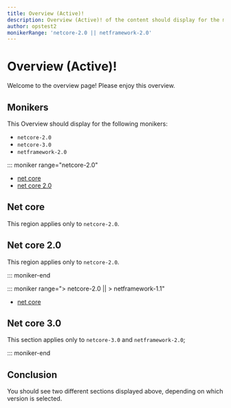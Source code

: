 ```yaml
---
title: Overview (Active)!
description: Overview (Active)! of the content should display for the moniker Range as 'netcore-2.0 || netframework-2.0'
author: opstest2
monikerRange: 'netcore-2.0 || netframework-2.0'
---
```


# Overview (Active)!

Welcome to the overview page! Please enjoy this overview.

## Monikers

This Overview should display for the following monikers:

* `netcore-2.0`
* `netcore-3.0`
* `netframework-2.0`

::: moniker range="netcore-2.0"

* [net core](#net-core)
* [net core 2.0](#net-core-20)

## Net core

This region applies only to `netcore-2.0`.

## Net core 2.0

This region applies only to `netcore-2.0`.

::: moniker-end

::: moniker range="> netcore-2.0 || > netframework-1.1"

* [net core](#net-core)

## Net core 3.0

This section applies only to `netcore-3.0` and `netframework-2.0`;

::: moniker-end

## Conclusion

You should see two different sections displayed above, depending on which version is selected.
